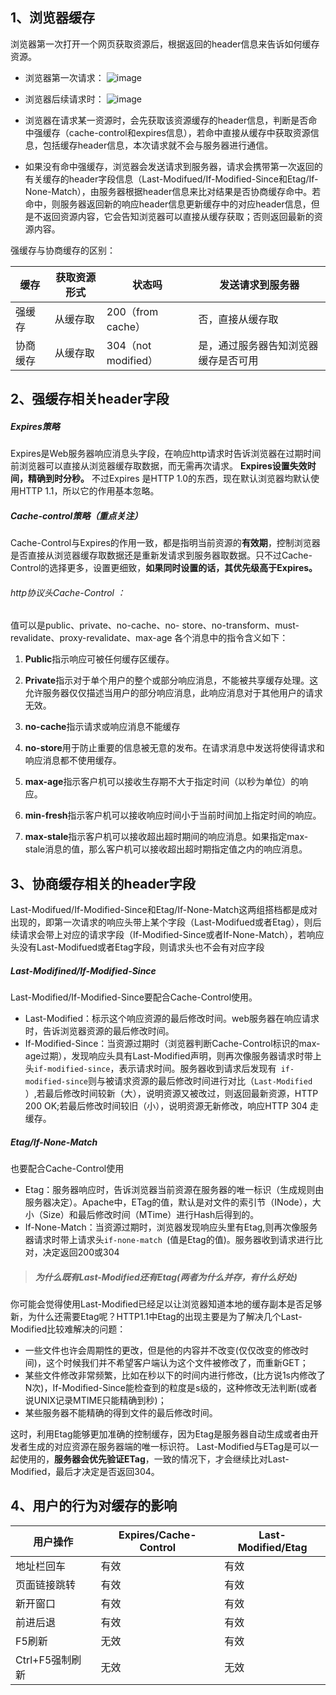 ## 1、浏览器缓存
浏览器第一次打开一个网页获取资源后，根据返回的header信息来告诉如何缓存资源。
- 浏览器第一次请求：
![image](https://images2015.cnblogs.com/blog/408483/201605/408483-20160525182843100-1556227104.png)

- 浏览器后续请求时：
![image](https://images2015.cnblogs.com/blog/408483/201605/408483-20160525182943272-204994049.png)

- 浏览器在请求某一资源时，会先获取该资源缓存的header信息，判断是否命中强缓存（cache-control和expires信息），若命中直接从缓存中获取资源信息，包括缓存header信息，本次请求就不会与服务器进行通信。
- 如果没有命中强缓存，浏览器会发送请求到服务器，请求会携带第一次返回的有关缓存的header字段信息（Last-Modifued/If-Modified-Since和Etag/If-None-Match），由服务器根据header信息来比对结果是否协商缓存命中。若命中，则服务器返回新的响应header信息更新缓存中的对应header信息，但是不返回资源内容，它会告知浏览器可以直接从缓存获取；否则返回最新的资源内容。

强缓存与协商缓存的区别：

缓存  | 获取资源形式 | 状态吗 | 发送请求到服务器 
|---|---|---|---
强缓存 | 从缓存取 | 200（from cache）| 否，直接从缓存取
协商缓存 | 从缓存取 | 304（not modified）| 是，通过服务器告知浏览器缓存是否可用







## 2、强缓存相关header字段
##### Expires策略
Expires是Web服务器响应消息头字段，在响应http请求时告诉浏览器在过期时间前浏览器可以直接从浏览器缓存取数据，而无需再次请求。
**Expires设置失效时间，精确到时分秒。**
不过Expires 是HTTP 1.0的东西，现在默认浏览器均默认使用HTTP 1.1，所以它的作用基本忽略。
##### Cache-control策略（重点关注）
Cache-Control与Expires的作用一致，都是指明当前资源的**有效期**，控制浏览器是否直接从浏览器缓存取数据还是重新发请求到服务器取数据。只不过Cache-Control的选择更多，设置更细致，**如果同时设置的话，其优先级高于Expires。**

###### http协议头Cache-Control    ：
值可以是public、private、no-cache、no- store、no-transform、must-revalidate、proxy-revalidate、max-age
各个消息中的指令含义如下：

1. **Public**指示响应可被任何缓存区缓存。

2.  **Private**指示对于单个用户的整个或部分响应消息，不能被共享缓存处理。这允许服务器仅仅描述当用户的部分响应消息，此响应消息对于其他用户的请求无效。

3.  **no-cache**指示请求或响应消息不能缓存

4.  **no-store**用于防止重要的信息被无意的发布。在请求消息中发送将使得请求和响应消息都不使用缓存。

5.  **max-age**指示客户机可以接收生存期不大于指定时间（以秒为单位）的响应。

6.  **min-fresh**指示客户机可以接收响应时间小于当前时间加上指定时间的响应。

7.  **max-stale**指示客户机可以接收超出超时期间的响应消息。如果指定max-stale消息的值，那么客户机可以接收超出超时期指定值之内的响应消息。


## 3、协商缓存相关的header字段
Last-Modifued/If-Modified-Since和Etag/If-None-Match这两组搭档都是成对出现的，即第一次请求的响应头带上某个字段（Last-Modifued或者Etag），则后续请求会带上对应的请求字段（If-Modified-Since或者If-None-Match），若响应头没有Last-Modifued或者Etag字段，则请求头也不会有对应字段
##### Last-Modifined/If-Modified-Since
Last-Modified/If-Modified-Since要配合Cache-Control使用。
- Last-Modified：标示这个响应资源的最后修改时间。web服务器在响应请求时，告诉浏览器资源的最后修改时间。
- If-Modified-Since：当资源过期时（浏览器判断Cache-Control标识的max-age过期），发现响应头具有Last-Modified声明，则再次像服务器请求时带上头``` if-modified-since ```，表示请求时间。服务器收到请求后发现有``` if-modified-since```则与被请求资源的最后修改时间进行对比（```Last-Modified ```）,若最后修改时间较新（大），说明资源又被改过，则返回最新资源，HTTP 200 OK;若最后修改时间较旧（小），说明资源无新修改，响应HTTP 304 走缓存。

##### Etag/If-None-Match
也要配合Cache-Control使用
- Etag：服务器响应时，告诉浏览器当前资源在服务器的唯一标识（生成规则由服务器决定）。Apache中，ETag的值，默认是对文件的索引节（INode），大小（Size）和最后修改时间（MTime）进行Hash后得到的。
- If-None-Match：当资源过期时，浏览器发现响应头里有Etag,则再次像服务器请求时带上请求头```if-none-match ```(值是Etag的值)。服务器收到请求进行比对，决定返回200或304

> ##### 为什么既有Last-Modified还有Etag(两者为什么并存，有什么好处)
你可能会觉得使用Last-Modified已经足以让浏览器知道本地的缓存副本是否足够新，为什么还需要Etag呢？HTTP1.1中Etag的出现主要是为了解决几个Last-Modified比较难解决的问题：
- 一些文件也许会周期性的更改，但是他的内容并不改变(仅仅改变的修改时间)，这个时候我们并不希望客户端认为这个文件被修改了，而重新GET；
- 某些文件修改非常频繁，比如在秒以下的时间内进行修改，(比方说1s内修改了N次)，If-Modified-Since能检查到的粒度是s级的，这种修改无法判断(或者说UNIX记录MTIME只能精确到秒)；
- 某些服务器不能精确的得到文件的最后修改时间。

这时，利用Etag能够更加准确的控制缓存，因为Etag是服务器自动生成或者由开发者生成的对应资源在服务器端的唯一标识符。
Last-Modified与ETag是可以一起使用的，**服务器会优先验证ETag**，一致的情况下，才会继续比对Last-Modified，最后才决定是否返回304。

## 4、用户的行为对缓存的影响

用户操作| Expires/Cache-Control | Last-Modified/Etag
---|---|---|
地址栏回车 | 有效 | 有效
页面链接跳转 | 有效 | 有效
新开窗口 | 有效 | 有效
前进后退 | 有效 | 有效
F5刷新 | 无效 | 有效
Ctrl+F5强制刷新 | 无效 | 无效

